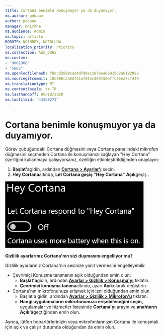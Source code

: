 ```yaml
---
title: Cortana benimle konuşmuyor ya da duyamıyor.
ms.author: pebaum
author: pebaum
manager: mnirkhe
ms.audience: Admin
ms.topic: article
ROBOTS: NOINDEX, NOFOLLOW
localization_priority: Priority
ms.collection: Adm_O365
ms.custom:
- "9002960"
- "5662"
ms.openlocfilehash: f8dcd2899cad4dfd0ecc67eea6a915d2a6182982
ms.sourcegitcommit: 18b080c2a5d741af01ec589158effc35ea7cf449
ms.translationtype: MT
ms.contentlocale: tr-TR
ms.lasthandoff: 05/19/2020
ms.locfileid: "44358272"
---
```

# <a name="cortana-doesnt-talk-to-me-or-cant-hear-me"></a>Cortana benimle konuşmuyor ya da duyamıyor.

Görev çubuğundaki Cortana düğmesini veya Cortana panelindeki mikrofon düğmesini seçmeden Cortana ile konuşmanızı sağlayan "Hey Cortana" özelliğini kullanmaya çalışıyorsanız, özelliğin etkinleştirildiğinden onaylayın:

1. **Başlat'a**gidin, ardından **[Cortana > Ayarlar'ı](ms-settings:cortana?activationSource=GetHelp)** seçin.
2. **Hey Cortana**altında, **Let Cortana geçiş "Hey Cortana"** **Açık**geçiş .

![Hey Cortana](media/hey-cortana.png)

**Gizlilik ayarlarınız Cortana'nın sizi duymasını engelliyor mu?**

Gizlilik ayarlarınız Cortana'nın sesinize yanıt vermesini engelleyebilir.
- Çevrimiçi Konuşma tanımanın açık olduğundan emin olun:
    - **Başlat'a**gidin, ardından **[Ayarlar > Gizlilik > Konuşma'yı](ms-settings:privacy-speech?activationSource=GetHelp)** tıklatın.
    - **Çevrimiçi konuşma tanıma**altında, ayarı **Açık**olarak değiştirin.
- Cortana'nın mikrofonunuza erişmek için izni olduğundan emin olun. 
    - Başlat'a gidin, ardından **[Ayarlar > Gizlilik > Mikrofon'u](ms-settings:privacy-microphone?activationSource=GetHelp)** tıklatın.
    - **Hangi uygulamaların mikrofonunuza erişebileceğini seçin,** uygulamalar ve hizmetler listesinde **Cortana'yı** arayın ve **anahtarın Açık'a**geçtiğinden emin olun.

Ayrıca, lütfen hoparlörlerinizin veya mikrofonlarınızın Cortana ile konuşmak için açık ve çalışır durumda olduğundan da emin olun.
